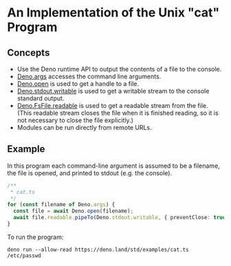 # An Implementation of the Unix "cat" Program

## Concepts

- Use the Deno runtime API to output the contents of a file to the console.
- [Deno.args](https://deno.land/api?s=Deno.args) accesses the command line
  arguments.
- [Deno.open](https://deno.land/api?s=Deno.open) is used to get a handle to a
  file.
- [Deno.stdout.writable](https://deno.land/api?s=Deno.stdout.writable) is used
  to get a writable stream to the console standard output.
- [Deno.FsFile.readable](https://deno.land/api?s=Deno.FsFile#prop_readable) is
  used to get a readable stream from the file. (This readable stream closes the
  file when it is finished reading, so it is not necessary to close the file
  explicitly.)
- Modules can be run directly from remote URLs.

## Example

In this program each command-line argument is assumed to be a filename, the file
is opened, and printed to stdout (e.g. the console).

```ts
/**
 * cat.ts
 */
for (const filename of Deno.args) {
  const file = await Deno.open(filename);
  await file.readable.pipeTo(Deno.stdout.writable, { preventClose: true });
}
```

To run the program:

```shell
deno run --allow-read https://deno.land/std/examples/cat.ts /etc/passwd
```
